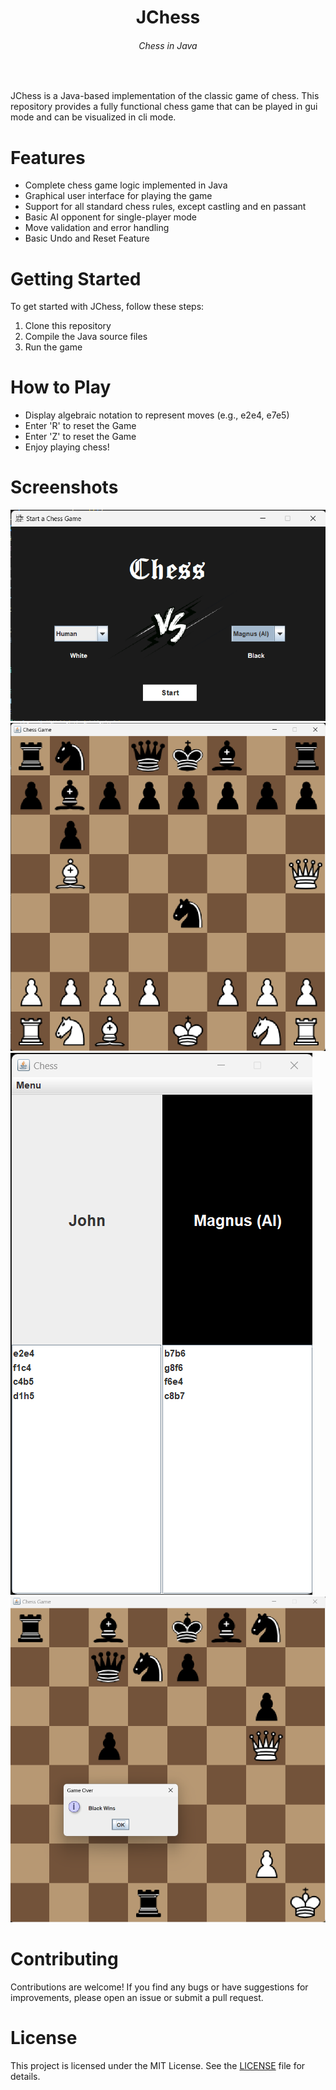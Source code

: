 <h1 align="center">JChess</h1>
<h6 align="center">Chess in Java</h6></br>

JChess is a Java-based implementation of the classic game of chess. This repository provides a fully functional chess game that can be played in gui mode and can be visualized in cli mode.

# Features

- Complete chess game logic implemented in Java
- Graphical user interface for playing the game
- Support for all standard chess rules, except castling and en passant
- Basic AI opponent for single-player mode
- Move validation and error handling
- Basic Undo and Reset Feature

# Getting Started

To get started with JChess, follow these steps:

1. Clone this repository
2. Compile the Java source files
3. Run the game

# How to Play

- Display algebraic notation to represent moves (e.g., e2e4, e7e5)
- Enter 'R' to reset the Game 
- Enter 'Z' to reset the Game
- Enjoy playing chess!

# Screenshots
![init](https://github.com/abhicrackerofficial/JChess/blob/main/src/Screenshots/Init.png)
![ingame](https://github.com/abhicrackerofficial/JChess/blob/main/src/Screenshots/ingame.png)
![Info](https://github.com/abhicrackerofficial/JChess/blob/main/src/Screenshots/InfoBoard.png)
![win](https://github.com/abhicrackerofficial/JChess/blob/main/src/Screenshots/win.png)

# Contributing

Contributions are welcome! If you find any bugs or have suggestions for improvements, please open an issue or submit a pull request.

# License

This project is licensed under the MIT License. See the [LICENSE](LICENSE) file for details.
